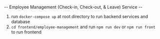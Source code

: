 -- Employee Management (Check-in, Check-out, & Leave) Service --
1. run ```docker-compose up``` at root directory to run backend services and database
2. ```cd frontend/employee-management``` and run ```npm run dev``` or ```npm run front``` to run frontend